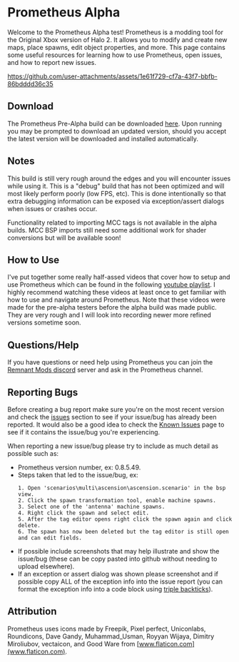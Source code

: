 # Prometheus Alpha
Welcome to the Prometheus Alpha test! Prometheus is a modding tool for the Original Xbox version of Halo 2. It allows you to modify and create new maps, place spawns, edit object properties, and more. This page contains some useful resources for learning how to use Prometheus, open issues, and how to report new issues.

https://github.com/user-attachments/assets/1e61f729-cf7a-43f7-bbfb-86bdddd36c35

## Download
The Prometheus Pre-Alpha build can be downloaded [here](http://icode4.coffee/files/Prometheus/Prometheus_0.12.13.447_PreAlpha.zip). Upon running you may be prompted to download an updated version, should you accept the latest version will be downloaded and installed automatically.

## Notes
This build is still very rough around the edges and you will encounter issues while using it. This is a "debug" build that has not been optimized and will most likely perform poorly (low FPS, etc). This is done intentionally so that extra debugging information can be exposed via exception/assert dialogs when issues or crashes occur.

Functionality related to importing MCC tags is not available in the alpha builds. MCC BSP imports still need some additional work for shader conversions but will be available soon!

## How to Use
I've put together some really half-assed videos that cover how to setup and use Prometheus which can be found in the following [youtube playlist](https://www.youtube.com/playlist?list=PLBOX21CcPFvKOpEI89GYJ-YF7TeA-bpte). I highly recommend watching these videos at least once to get familiar with how to use and navigate around Prometheus. Note that these videos were made for the pre-alpha testers before the alpha build was made public. They are very rough and I will look into recording newer more refined versions sometime soon.

## Questions/Help
If you have questions or need help using Prometheus you can join the [Remnant Mods discord](https://discord.gg/HwjyBRMNnK) server and ask in the Prometheus channel.

## Reporting Bugs
Before creating a bug report make sure you're on the most recent version and check the [issues](https://github.com/grimdoomer/Prometheus-Alpha/issues) section to see if your issue/bug has already been reported. It would also be a good idea to check the [Known Issues](https://github.com/grimdoomer/Prometheus-Alpha/issues/1) page to see if it contains the issue/bug you're experiencing.

When reporting a new issue/bug please try to include as much detail as possible such as:
- Prometheus version number, ex: 0.8.5.49.
- Steps taken that led to the issue/bug, ex:
  ```
  1. Open 'scenarios\multi\ascension\ascension.scenario' in the bsp view.
  2. Click the spawn transformation tool, enable machine spawns.
  3. Select one of the 'antenna' machine spawns.
  4. Right click the spawn and select edit.
  5. After the tag editor opens right click the spawn again and click delete.
  6. The spawn has now been deleted but the tag editor is still open and can edit fields.
  ```
- If possible include screenshots that may help illustrate and show the issue/bug (these can be copy pasted into github without needing to upload elsewhere).
- If an exception or assert dialog was shown please screenshot and if possible copy ALL of the exception info into the issue report (you can format the exception info into a code block using [triple backticks](https://docs.github.com/en/get-started/writing-on-github/getting-started-with-writing-and-formatting-on-github/basic-writing-and-formatting-syntax#quoting-code)).

## Attribution
Prometheus uses icons made by Freepik, Pixel perfect, Uniconlabs, Roundicons, Dave Gandy, Muhammad_Usman, Royyan Wijaya, Dimitry Miroliubov, vectaicon, and Good Ware from [www.flaticon.com](www.flaticon.com).
